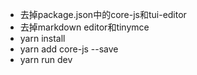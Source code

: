 - 去掉package.json中的core-js和tui-editor
- 去掉markdown editor和tinymce
- yarn install
- yarn add core-js --save
- yarn run dev